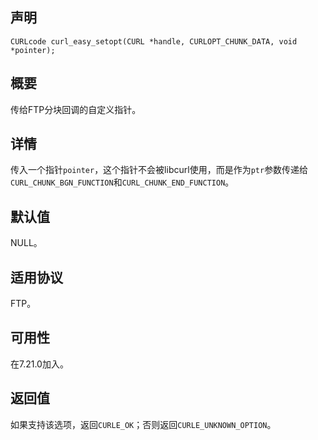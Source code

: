 ## 声明

```
CURLcode curl_easy_setopt(CURL *handle, CURLOPT_CHUNK_DATA, void *pointer);
```

## 概要

传给FTP分块回调的自定义指针。

## 详情

传入一个指针`pointer`，这个指针不会被libcurl使用，而是作为`ptr`参数传递给`CURL_CHUNK_BGN_FUNCTION`和`CURL_CHUNK_END_FUNCTION`。

## 默认值

NULL。

## 适用协议

FTP。

## 可用性

在7.21.0加入。

## 返回值

如果支持该选项，返回`CURLE_OK`；否则返回`CURLE_UNKNOWN_OPTION`。